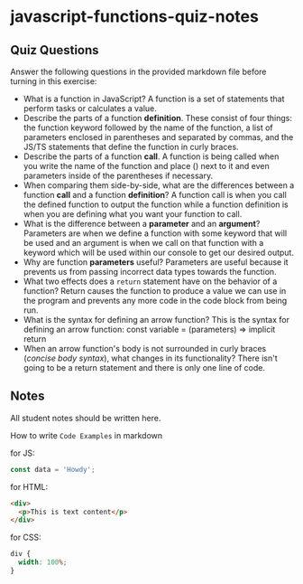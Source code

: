 # javascript-functions-quiz-notes

## Quiz Questions

Answer the following questions in the provided markdown file before turning in this exercise:

- What is a function in JavaScript?
  A function is a set of statements that perform tasks or calculates a value.
- Describe the parts of a function **definition**.
  These consist of four things: the function keyword followed by the name of the function, a list of parameters enclosed in parentheses and separated by commas, and the JS/TS statements that define the function in curly braces.
- Describe the parts of a function **call**.
  A function is being called when you write the name of the function and place () next to it and even parameters inside of the parentheses if necessary.
- When comparing them side-by-side, what are the differences between a function **call** and a function **definition**?
  A function call is when you call the defined function to output the function while a function definition is when you are defining what you want your function to call.
- What is the difference between a **parameter** and an **argument**?
  Parameters are when we define a function with some keyword that will be used and an argument is when we call on that function with a keyword which will be used within our console to get our desired output.
- Why are function **parameters** useful?
  Parameters are useful because it prevents us from passing incorrect data types towards the function.
- What two effects does a `return` statement have on the behavior of a function?
  Return causes the function to produce a value we can use in the program and prevents any more code in the code block from being run.
- What is the syntax for defining an arrow function?
  This is the syntax for defining an arrow function: const variable = (parameters) => implicit return
- When an arrow function's body is not surrounded in curly braces (_concise body syntax_), what changes in its functionality?
  There isn't going to be a return statement and there is only one line of code.

## Notes

All student notes should be written here.

How to write `Code Examples` in markdown

for JS:

```javascript
const data = 'Howdy';
```

for HTML:

```html
<div>
  <p>This is text content</p>
</div>
```

for CSS:

```css
div {
  width: 100%;
}
```
